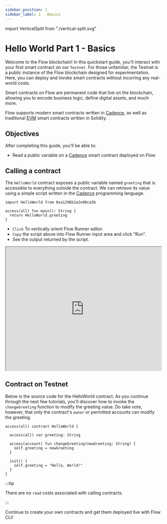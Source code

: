 ```yaml
---
sidebar_position: 1
sidebar_label: 1 - Basics
---
```

import VerticalSplit from "./vertical-split.svg"

# Hello World Part 1 - Basics

Welcome to the Flow blockchain! In this quickstart guide, you'll interact with your first smart contract on our `Testnet`. For those unfamiliar, the Testnet is a public instance of the Flow blockchain designed for experimentation. Here, you can deploy and invoke smart contracts without incurring any real-world costs. 

Smart contracts on Flow are permanent code that live on the blockchain, allowing you to encode business logic, define digital assets, and much more.

Flow supports modern smart contracts written in [Cadence], as well as traditional [EVM] smart contracts written in Solidity.

## Objectives

After completing this guide, you'll be able to:

* Read a public variable on a [Cadence] smart contract deployed on Flow

## Calling a contract

The `HelloWorld` contract exposes a public variable named `greeting` that is accessible to everything outside the contract. We can retrieve its value using a simple script written in the [Cadence] programming language.

```cadence
import HelloWorld from 0xa1296b1e2e90ca5b

access(all) fun main(): String {
  return HelloWorld.greeting
}
```

 - `Click` <VerticalSplit /> To vertically orient Flow Runner editor. 
 - `Copy` the script above into Flow Runner input area and click "Run". 
 - See the output returned by the script. 

<iframe sandbox className="flow-runner-iframe" src="https://run.dnz.dev/" width="100%" height="400px"></iframe>

## Contract on Testnet

Below is the source code for the HelloWorld contract. As you continue through the next few tutorials, you'll discover how to invoke the `changeGreeting` function to modify the greeting value. Do take note, however, that only the contract's `owner` or permitted accounts can modify the greeting.

```cadence
access(all) contract HelloWorld {

  access(all) var greeting: String

  access(account) fun changeGreeting(newGreeting: String) {
    self.greeting = newGreeting
  }

  init() {
    self.greeting = "Hello, World!"
  }
}
```

:::tip

There are no `read` costs associated with calling contracts. 

:::

Continue to create your own contracts and get them deployed live with Flow CLI!

[Cadence]: https://cadence-lang.org/
[EVM]: https://flow.com/upgrade/crescendo/evm
